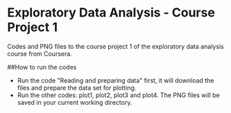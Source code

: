 # Exploratory Data Analysis - Course Project 1
Codes and PNG files to the course project 1 of the exploratory data analysis course from Coursera.

##How to run the codes
- Run the code "Reading and preparing data" first, it will download the files and prepare the data set for plotting.
- Run the other codes: plot1, plot2, plot3 and plot4. The PNG files will be saved in your current working directory.
